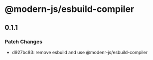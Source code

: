 # @modern-js/esbuild-compiler

## 0.1.1
### Patch Changes

- d927bc83: remove esbuild and use @modenr-js/esbuild-compiler
